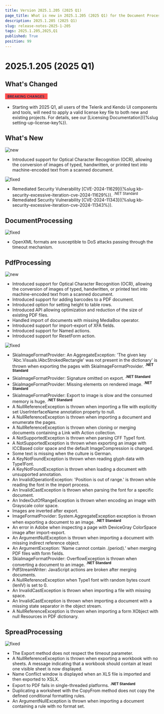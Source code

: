 ```yaml
---
title: Version 2025.1.205 (2025 Q1)
page_title: What is new in 2025.1.205 (2025 Q1) for the Document Processing Libraries
description: 2025.1.205 (2025 Q1)
slug: release-notes-2025-1-205
tags: 2025.1.205,2025,Q1
published: True
position: 99
---
```



# 2025.1.205 (2025 Q1)


## What's Changed


![changed](../images/changed.png)

* Starting with 2025 Q1, all users of the Telerik and Kendo UI components and tools, will need to apply a valid license key file to both new and existing projects. For details, see our [Licensing Documentation]({%slug setting-up-license-key%}).

## What's New


![new](../images/new.png)

* Introduced support for Optical Character Recognition (OCR), allowing the conversion of images of typed, handwritten, or printed text into machine-encoded text from a scanned document.

![fixed](../images/fixed.png)

* Remediated Security Vulnerability [CVE-2024-11629]({%slug kb-security-excessive-iteration-cve-2024-11629%}).  <sup>.NET Standard</sup>
* Remediated Security Vulnerability [CVE-2024-11343]({%slug kb-security-excessive-iteration-cve-2024-11343%}).

## DocumentProcessing


![fixed](../images/fixed.png)

* OpenXML formats are susceptible to DoS attacks passing through the timeout mechanism.

## PdfProcessing


![new](../images/new.png)

* Introduced support for Optical Character Recognition (OCR), allowing the conversion of images of typed, handwritten, or printed text into machine-encoded text from a scanned document.
* Introduced support for adding barcodes to a PDF document.
* Introduced option for setting height to table rows.
* Introduced API allowing optimization and reduction of the size of existing PDF files.
* Handled import of documents with missing MediaBox operator.
* Introduced support for import-export of XFA fields.
* Introduced support for Named actions.
* Introduced support for ResetForm action.

![fixed](../images/fixed.png)

* SkiaImageFormatProvider: An AggregateException: 'The given key 'Abc.Visuals.IAbcStrokedRectangle' was not present in the dictionary' is thrown when exporting the pages with SkiaImageFormatProvider. **<sup>.NET Standard</sup>**
* SkiaImageFormatProvider: Signature omitted on export.  **<sup>.NET Standard</sup>**
* SkiaImageFormatProvider: Missing elements on rendered image. **<sup>.NET Standard</sup>**
* SkiaImageFormatProvider: Export to image is slow and the consumed memory is huge. **<sup>.NET Standard</sup>**
* A NullReferenceException is thrown when importing a file with explicitly set UserInterfaceName annotation property to null.
* A NullReferenceException is thrown when importing a document and enumerate the pages.
* A NullReferenceException is thrown when cloning or merging documents containing a Link with Action collection.
* A NotSupportedException is thrown when parsing CFF Type1 font.
* A NotSupportedException is thrown when exporting an image with ICCBased color space and the default ImageCompression is changed.
* Some text is missing when the culture is German.
* А KeyNotFoundException is thrown when reading glyph data with Type1Font.
* A KeyNotFoundException is thrown when loading a document with unsupported annotation.
* An InvalidOperationException: 'Position is out of range.' is thrown while reading the font in the import process.
* An InvalidCastException is thrown when parsing the font for a specific document.
* An IndexOutOfRangeException is thrown when encoding an image with Grayscale color space.
* Images are inverted after export.
* ImageFormatProvider: System.AggregateException exception is thrown when exporting a document to an image. **<sup>.NET Standard</sup>**
* An error in Adobe when inspecting a page with DeviceGray ColorSpace image after import-export.
* An ArgumentNullException is thrown when importing a document with missing indirect reference object.
* An ArgumentException: 'Name cannot contain .(period).' when merging PDF files with form fields.
* SkiaImageFormatProvider: OverflowException is thrown when converting a document to an image.  **<sup>.NET Standard</sup>**
* PdfStreamWriter: JavaScript actions are broken after merging documents.
* A NullReferenceException when Type1 font with random bytes count (lenIV) is set to 0.
* An InvalidCastException is thrown when importing a file with missing space.
* An InvalidCastException is thrown when importing a document with a missing state separator in the object stream.
* A NullReferenceException is thrown when importing a form XObject with null Resources in PDF dictionary.

## SpreadProcessing


![fixed](../images/fixed.png)

* The Export method does not respect the timeout parameter.
* A NullReferenceException is thrown when exporting a workbook with no sheets. A message indicating that a workbook should contain at least one visible sheet is now displayed.
* Name Conflict window is displayed when an XLS file is imported and then exported to XSLX.
* Export to PDF fails in single-threaded platforms.  **<sup>.NET Standard</sup>**
* Duplicating a worksheet with the CopyFrom method does not copy the defined conditional formatting rules.
* An ArgumentNullException is thrown when importing a document containing a rule with no format set.

